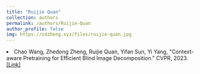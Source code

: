 ```yaml
---
title: "Ruijie Quan"
collection: authors
permalink: /authors/Ruijie-Quan
author_profile: false
img: https://zdzheng.xyz/files/ruijie-quan.jpg
---
```

 <li> Chao Wang,  Zhedong Zheng,  Ruijie Quan,  Yifan Sun,  Yi Yang, &quot;Context-aware Pretraining for Efficient Blind Image Decomposition.&quot; CVPR, 2023.<a href='https://zdzheng.xyz/publication/Context-2023'>[Link]</a> </li>